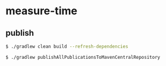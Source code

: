 # measure-time

## publish

```bash
$ ./gradlew clean build --refresh-dependencies 
```

```bash
$ ./gradlew publishAllPublicationsToMavenCentralRepository
```